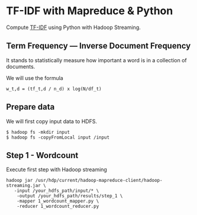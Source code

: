 # TF-IDF with Mapreduce & Python

Compute [TF-IDF](https://en.wikipedia.org/wiki/Tf%E2%80%93idf) using Python with Hadoop Streaming.

## Term Frequency — Inverse Document Frequency
It stands to statistically measure how important a word is in a collection of documents.

We will use the formula
```
w_t,d = (tf_t,d / n_d) x log(N/df_t)
```

## Prepare data
We will first copy input data to HDFS.
```
$ hadoop fs -mkdir input
$ hadoop fs -copyFromLocal input /input
```

## Step 1 - Wordcount
Execute first step with Hadoop streaming

```
hadoop jar /usr/hdp/current/hadoop-mapreduce-client/hadoop-streaming.jar \
   -input /your_hdfs_path/input/* \
	-output /your_hdfs_path/results/step_1 \
	-mapper 1_wordcount_mapper.py \
	-reducer 1_wordcount_reducer.py
```

